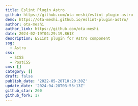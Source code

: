 ```yaml
---
title: Eslint Plugin Astro
github: https://github.com/ota-meshi/eslint-plugin-astro
demo: https://ota-meshi.github.io/eslint-plugin-astro/
author: ota-meshi
author_link: https://github.com/ota-meshi
date: 2024-02-19T04:29:19.861Z
description: ESLint plugin for Astro component
ssg:
  - Astro
css:
  - SCSS
  - PostCSS
cms: []
category: []
draft: false
publish_date: '2022-05-20T10:20:30Z'
update_date: '2024-04-28T03:53:13Z'
github_star: 260
github_fork: 17
---
```

